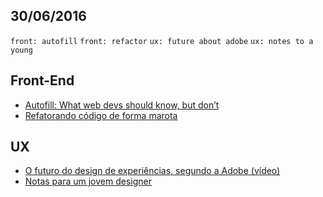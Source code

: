 30/06/2016
----------

`front: autofill` `front: refactor` `ux: future about adobe` `ux: notes to a young`  

## Front-End

- [Autofill: What web devs should know, but don’t](http://blog.cloudfour.com/autofill-what-web-devs-should-know-but-dont/)
- [Refatorando código de forma marota](http://nomadev.com.br/refatorando-codigo-de-forma-marota/)

## UX

- [O futuro do design de experiências, segundo a Adobe (vídeo)](http://arquiteturadeinformacao.com/user-experience/o-futuro-do-design-de-experiencias-segundo-a-adobe-video/)
- [Notas para um jovem designer](http://arquiteturadeinformacao.com/mercado-e-carreira/notas-para-um-jovem-designer/)
 
